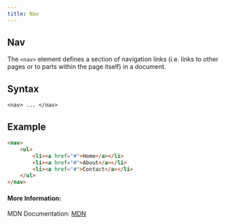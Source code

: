 ```yaml
---
title: Nav
---
```

## Nav

The `<nav>` element defines a section of navigation links (i.e. links to other pages or to parts within the page itself) in a document.

## Syntax

`<nav> ... </nav>`
<!-- The article goes here, in GitHub-flavored Markdown. Feel free to add YouTube videos, images, and CodePen/JSBin embeds  -->


## Example

```html
<nav>
    <ul>
        <li><a href="#">Home</a></li>
        <li><a href="#">About</a></li>
        <li><a href="#">Contact</a></li>
    </ul>
</nav>
```


#### More Information:
<!-- Please add any articles you think might be helpful to read before writing the article -->

MDN Documentation: <a href='https://developer.mozilla.org/en-US/docs/Web/HTML/Element/nav' target='_blank' rel='nofollow'>MDN</a>



